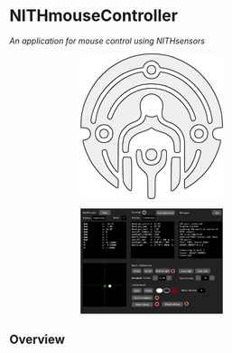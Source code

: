 # NITHmouseController
_An application for mouse control using NITHsensors_

<p align="center">
  <img src="https://raw.githubusercontent.com/LIMUNIMI/NITHmouseController/main/NithLogo_White_Trace.png" width="50%" />
</p>

<p align="center">
  <img src="https://raw.githubusercontent.com/LIMUNIMI/NITHmouseController/main/Readme_images/GUI.png" width="50%" />
</p>



## Overview
